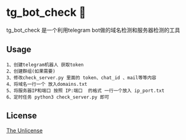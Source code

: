 # tg_bot_check 👻
tg_bot_check 是一个利用telegram bot做的域名检测和服务器检测的工具
## Usage
```
1、创建telegram机器人 获取token
2、创建群组(如果需要)
3、修改check_server.py 里面的 token、chat_id 、mail等等内容
4、将域名一行一个 放入domains.txt
5、将服务器IP和端口 按照 IP:端口  的格式 一行一个放入 ip_port.txt
6、定时任务 python3 check_server.py 即可
```
## License

[The Unlicense](https://unlicense.org)
